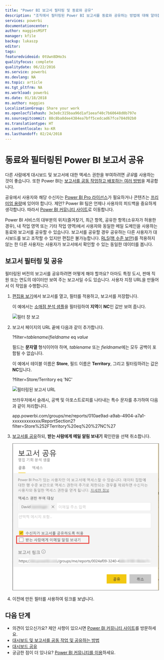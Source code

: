 ```yaml
---
title: "Power BI 보고서 필터링 및 동료와 공유"
description: "조직에서 필터링된 Power BI 보고서를 동료와 공유하는 방법에 대해 알아봅니다."
services: powerbi
documentationcenter: 
author: maggiesMSFT
manager: kfile
backup: lukaszp
editor: 
tags: 
featuredvideoid: 0tUwn8DHo3s
qualityfocus: complete
qualitydate: 06/22/2016
ms.service: powerbi
ms.devlang: NA
ms.topic: article
ms.tgt_pltfrm: NA
ms.workload: powerbi
ms.date: 01/18/2018
ms.author: maggies
LocalizationGroup: Share your work
ms.openlocfilehash: 3e3e8c315baa96d1af1eeaf40c7b60648d0b797e
ms.sourcegitcommit: 88c8ba8dee4384ea7bff5cedcad67fce784d92b0
ms.translationtype: HT
ms.contentlocale: ko-KR
ms.lasthandoff: 02/24/2018
---
```

# <a name="share-a-filtered-power-bi-report-with-your-coworkers"></a>동료와 필터링된 Power BI 보고서 공유
다른 사람에게 대시보드 및 보고서에 대한 액세스 권한을 부여하려면 *공유*를 사용하는 것이 좋습니다. 또한 Power BI는 [보고서를 공동 작업하고 배포하는 여러 방법](service-how-to-collaborate-distribute-dashboards-reports.md)을 제공합니다.

공유에서 사용자와 해당 수신자는 [Power BI Pro 라이선스](service-free-vs-pro.md)가 필요하거나 콘텐츠는 [프리미엄 용량](service-premium.md)에 있어야 합니다. 제안? Power BI 팀은 언제나 사용자의 피드백을 중요하게 생각합니다. 따라서 [Power BI 커뮤니티 사이트](https://community.powerbi.com/)로 이동합니다.

Power BI 서비스의 대부분의 위치(즐겨찾기, 최근 항목, 공유한 항목(소유자가 허용한 경우), 내 작업 영역 또는 기타 작업 영역)에서 사용자와 동일한 메일 도메인을 사용하는 동료와 보고서를 공유할 수 있습니다. 보고서를 공유할 경우 공유하는 다른 사용자가 대시보드를 보고 조작할 수 있지만 편집은 불가능합니다. [RLS(행 수준 보안)](service-admin-rls.md)를 적용하지 않는 한 다른 사용자는 사용자가 보고서에서 확인할 수 있는 동일한 데이터를 봅니다. 

## <a name="filter-and-share-a-report"></a>보고서 필터링 및 공유
필터링된 버전의 보고서를 공유하려면 어떻게 해야 할까요? 아마도 특정 도시, 판매 직원 또는 연도의 데이터만 보여 주는 보고서일 수도 있습니다. 사용자 지정 URL을 만들어서 이 작업을 수행합니다.

1. [편집용 보기](service-reading-view-and-editing-view.md)에서 보고서를 열고, 필터를 적용하고, 보고서를 저장합니다.
   
   이 예에서는 [소매점 분석 샘플](sample-tutorial-connect-to-the-samples.md)을 필터링하여 **지역**이 **NC**인 값만 보여 줍니다.
   
   ![필터 창 보고](media/service-share-reports/power-bi-filter-report2.png)
2. 보고서 페이지의 URL 끝에 다음과 같이 추가합니다.
   
   ?filter=*tablename*/*fieldname* eq *value*
   
    필드는 **문자열** 형식이어야 하며, *tablename* 또는 *fieldname*에는 모두 공백이 포함될 수 없습니다.
   
   이 예에서 테이블 이름은 **Store**, 필드 이름은 **Territory**, 그리고 필터링하려는 값은 **NC**입니다.
   
    ?filter=Store/Territory eq 'NC'
   
   ![필터링된 보고서 URL](media/service-share-reports/power-bi-filter-url3.png)
   
   브라우저에서 슬래시, 공백 및 아포스트로피를 나타내는 특수 문자를 추가하여 다음과 같이 처리합니다.
   
   app.powerbi.com/groups/me/reports/010ae9ad-a9ab-4904-a7a1-xxxxxxxxxxxx/ReportSection2?filter=Store%252FTerritory%20eq%20%27NC%27

3. [보고서를 공유](service-share-dashboards.md)하되, **받는 사람에게 메일 알림 보내기** 확인란을 선택 취소합니다. 

    ![보고서 공유 대화 상자](media/service-share-reports/power-bi-share-report-dialog.png)

4. 이전에 만든 필터를 사용하여 링크를 보냅니다.

## <a name="next-steps"></a>다음 단계
* 의견이 있으신가요? 제안 사항이 있으시면 [Power BI 커뮤니티 사이트](https://community.powerbi.com/)를 방문하세요.
* [대시보드 및 보고서를 공동 작업 및 공유하는 방법](service-how-to-collaborate-distribute-dashboards-reports.md)
* [대시보드 공유](service-share-dashboards.md)
* 궁금한 점이 더 있나요? [Power BI 커뮤니티를 이용](http://community.powerbi.com/)하세요.

